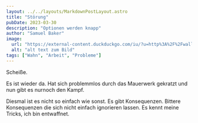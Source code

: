 ```yaml
---
layout: ../../layouts/MarkdownPostLayout.astro
title: "Störung"
pubDate: 2023-03-30
description: "Optionen werden knapp"
author: "Samuel Baker"
image:
  url: "https://external-content.duckduckgo.com/iu/?u=http%3A%2F%2Fwallup.net%2Fwp-content%2Fuploads%2F2016%2F01%2F95677-nature-trees-forest-road.jpg&f=1&nofb=1&ipt=5fe910ec7d183c7cc9935af61997b78e4c1b0092cb38812a9c9efb53de287b8b&ipo=images"
  alt: "alt text zum Bild"
tags: ["Wahn", "Arbeit", "Probleme"]
---
```


Scheiße.

Es ist wieder da.
Hat sich problemmlos durch das Mauerwerk gekratzt und nun gibt es nurnoch den Kampf.

Diesmal ist es nicht so einfach wie sonst. Es gibt Konsequenzen. Bittere Konsequenzen die sich nicht einfach ignorieren lassen.
Es kennt meine Tricks, ich bin entwaffnet.

<!-- Welcome to my _new blog_ about learning Astro! Here, I will share my learning journey as I build a new website.

## What I've accomplished

1. **Installing Astro**: First, I created a new Astro project and set up my online accounts.

2. **Making Pages**: I then learned how to make pages by creating new `.astro` files and placing them in the `src/pages/` folder.

3. **Making Blog Posts**: This is my first blog post! I now have Astro pages and Markdown posts!

## What's next

I will finish the Astro tutorial, and then keep adding more posts. Watch this space for more to come. -->

